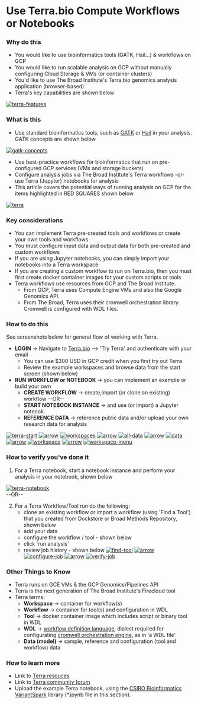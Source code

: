# Use Terra.bio Compute Workflows or Notebooks

### Why do this

 - You would like to use bioinformatics tools (GATK, Hail...) & workflows on GCP
 - You would like to run scalable analysis on GCP without manually configuring Cloud Storage & VMs (or container clusters)
 - You'd like to use The Broad Institute's Terra.bio genomics analysis application (browser-based) 
 - Terra's key capabilities are shown below 

 [![terra-features](/images/terra-features.png)]()


### What is this
 
 - Use standard bioinformatics tools, such as [GATK](https://software.broadinstitute.org/gatk/) or [Hail](https://hail.is/) in your analysis.  GATK concepts are shown below

 [![gatk-concepts](/images/gatk-concepts.png)]()
 - Use best-practice workflows for bioinformatics that run on pre-configured GCP services (VMs and storage buckets)
 - Configure analysis jobs via The Broad Institute's Terra workflows -or- use Terra (Jupyter) notebooks for analysis
 - This article covers the potential ways of running analysis on GCP for the items highlighted in RED SQUARES shown below

[![terra](/images/terra.png)]()


### Key considerations
 - You can implement Terra pre-created tools and workflows or create your own tools and workflows
 - You must configure input data and output data for both pre-created and custom workflows
 - If you are using Jupyter notebooks, you can simply import your notebooks into a Terra workspace
 - If you are creating a custom workflow to run on Terra.bio, then you must first create docker container images for your custom scripts or tools
- Terra workflows use resources from GCP and The Broad Institute.  
    - From GCP, Terra uses Compute Engine VMs and also the Google Genomics API. 
    - From The Broad, Terra uses their cromwell orchestration library.  Cromwell is configured with WDL files.

### How to do this

See screenshots below for general flow of working with Terra.  
 - **LOGIN** -> Navigate to [Terra.bio](https://terra.bio/) --> 'Try Terra' and authenticate with your email
   - You can use $300 USD in GCP credit when you first try out Terra
   - Review the example workspaces and browse data from the start screen (shown below)
 - **RUN WORKFLOW or NOTEBOOK** -> you can implement an example or build your own
   - **CREATE WORKFLOW** -> create,import (or clone an existing) workflow  --OR--  
   - **START NOTEBOOK INSTANCE** -> and use (or import) a Jupyter noteook.  
   - **REFERENCE DATA** -> reference public data and/or upload your own research data for analysis

 [![terra-start](/images/terra-start.png)]()
 [![arrow](/images/arrow.png)]()
 [![workspaces](/images/workspaces.png)]()
 [![arrow](/images/arrow.png)]()
 [![all-data](/images/all-data.png)]()
 [![arrow](/images/arrow.png)]()
 [![data](/images/data.png)]()
 [![arrow](/images/arrow.png)]()
 [![workspace](/images/workspace.png)]()
 [![arrow](/images/arrow.png)]()
 [![workspace-menu](/images/workspace-menu.png)]()
 

### How to verify you've done it
 1. For a Terra notebook, start a notebook instance and perform your analysis in your notebook, shown below 
 
    
   [![terra-notebook](/images/terra-notebook.png)]()  
--OR--  

2. For a Terra Workflow/Tool run do the following:
     - clone an existing workflow or import a workflow (using 'Find a Tool') that you created from Dockstore or Broad Methods Repository, shown below
     - add your data
     - configure the workflow / tool - shown below
     - click 'run analysis'
     - review job history - shown below
   [![find-tool](/images/Find-tool.png)]()
   [![arrow](/images/arrow.png)]()
   [![configure-job](/images/configure-job.png)]()
   [![arrow](/images/arrow.png)]()
   [![verify-job](/images/verify-job.png)]()

### Other Things to Know
 - Terra runs on GCE VMs & the GCP Genomics/Pipelines API
 - Terra is the next generation of The Broad Institute's Firecloud tool
 - Terra terms:
    - **Workspace** -> container for workflow(s)
    - **Workflow** -> container for tool(s) and configuration in WDL
    - **Tool** -> docker container image which includes script or binary tool in WDL
    - **WDL** -> [workflow definition language](https://software.broadinstitute.org/wdl), dialect required for configurating [cromwell orchestration engine](https://github.com/broadinstitute/cromwell), as in 'a WDL file'
    - **Data (model)** -> sample, reference and configuration (tool and workflow) data



### How to learn more
 - Link to [Terra resouces](https://support.terra.bio/hc/en-us)
 - Link to [Terra community forum](https://support.terra.bio/hc/en-us/community/topics/360000500432)
 - Upload the example Terra notebook, using the [CSIRO Bioinformatics VariantSpark](https://bioinformatics.csiro.au/variantspark) library (*.ipynb file in this section).